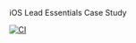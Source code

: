 iOS Lead Essentials Case Study

[![CI](https://github.com/jsonkuan/EssentialFeedCaseStudy/actions/workflows/CI.yml/badge.svg)](https://github.com/jsonkuan/EssentialFeedCaseStudy/actions/workflows/CI.yml)
